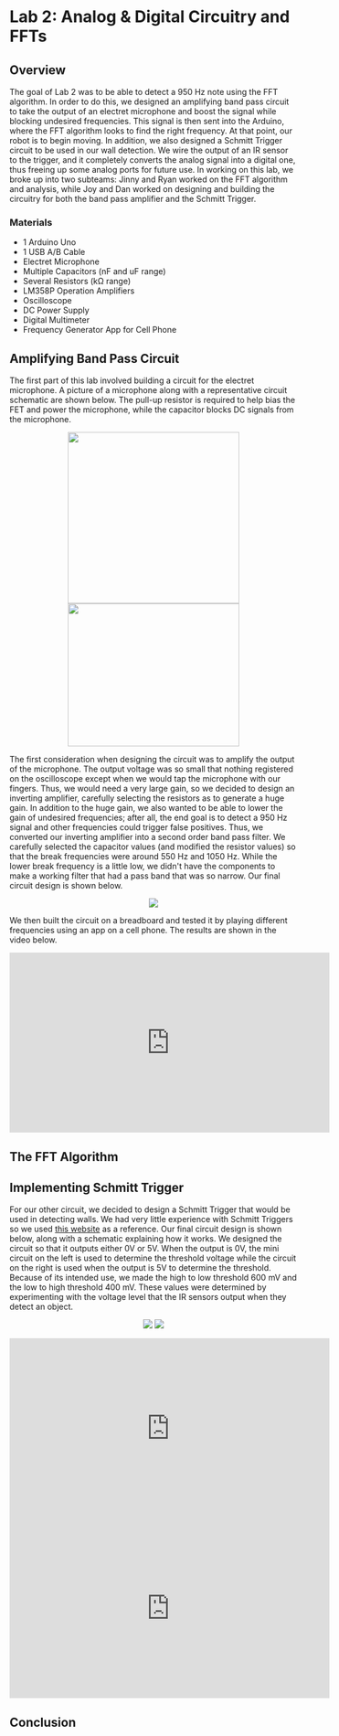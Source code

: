 # Lab 2: Analog & Digital Circuitry and FFTs

## Overview
The goal of Lab 2 was to be able to detect a 950 Hz note using the FFT algorithm.
In order to do this, we designed an amplifying band pass circuit to take the output
of an electret microphone and boost the signal while blocking undesired frequencies.
This signal is then sent into the Arduino, where the FFT algorithm looks to find the right
frequency. At that point, our robot is to begin moving. In addition, we also designed a
Schmitt Trigger circuit to be used in our wall detection. We wire the output of an IR sensor
to the trigger, and it completely converts the analog signal into a digital one, thus freeing
up some analog ports for future use. In working on this lab, we broke up into two subteams:
Jinny and Ryan worked on the FFT algorithm and analysis, while Joy and Dan worked on designing
and building the circuitry for both the band pass amplifier and the Schmitt Trigger.

### Materials
* 1 Arduino Uno
* 1 USB A/B Cable
* Electret Microphone
* Multiple Capacitors (nF and uF range)
* Several Resistors (kΩ range)
* LM358P Operation Amplifiers
* Oscilloscope
* DC Power Supply
* Digital Multimeter
* Frequency Generator App for Cell Phone

## Amplifying Band Pass Circuit

The first part of this lab involved building a circuit for the electret microphone. A picture of a microphone along with a representative circuit schematic are shown below. The pull-up resistor is required to help bias the FET and power the microphone, while the capacitor blocks DC signals from the microphone.

<p align="center">
  <img src="https://pages.github.coecis.cornell.edu/jg925/ece3400-2019-team10/labs/lab2/images/08635-03-L.jpg" height="300" width="300">
  <img src="https://pages.github.coecis.cornell.edu/jg925/ece3400-2019-team10/labs/lab2/images/220px-Electret_condenser_microphone_schematic.png" height="250" width="300">
</p>

The first consideration when designing the circuit was to amplify the output of the microphone. The output voltage
was so small that nothing registered on the oscilloscope except when we would tap the microphone with our fingers.
Thus, we would need a very large gain, so we decided to design an inverting amplifier, carefully
selecting the resistors as to generate a huge gain. In addition to the huge gain, we also wanted to be able to
lower the gain of undesired frequencies; after all, the end goal is to detect a 950 Hz signal and other frequencies
could trigger false positives. Thus, we converted our inverting amplifier into a second order band pass filter. We
carefully selected the capacitor values (and modified the resistor values) so that the break frequencies were around
550 Hz and 1050 Hz. While the lower break frequency is a little low, we didn't have the components to make a working
filter that had a pass band that was so narrow. Our final circuit design is shown below.

<p align="center">
  <img src="https://pages.github.coecis.cornell.edu/jg925/ece3400-2019-team10/labs/lab2/images/MicrophoneAmplifier.png">
</p>

We then built the circuit on a breadboard and tested it by playing different frequencies using an app on a cell phone.
The results are shown in the video below.

<p align="center">
<iframe width="560" height="315" src="https://www.youtube.com/embed/1Nl6ceJsTIU" frameborder="0" allow="accelerometer; autoplay; encrypted-media; gyroscope; picture-in-picture" allowfullscreen></iframe>
</p>

## The FFT Algorithm

## Implementing Schmitt Trigger

For our other circuit, we decided to design a Schmitt Trigger that would be used in detecting walls.
We had very little experience with Schmitt Triggers so we used <a href="https://howtomechatronics.com/how-it-works/electrical-engineering/schmitt-trigger/">this website</a> as a reference. Our final circuit design is shown below, along with a
schematic explaining how it works. We designed the circuit so that it outputs either 0V or 5V. When the output is 0V,
the mini circuit on the left is used to determine the threshold voltage while the circuit on the right is used when the output
is 5V to determine the threshold. Because of its intended use, we made the high to low threshold 600 mV and the low to high threshold
400 mV. These values were determined by experimenting with the voltage level that the IR sensors output when they detect an
object.

<p align="center">
  <img src="https://pages.github.coecis.cornell.edu/jg925/ece3400-2019-team10/labs/lab2/images/SchmittTrigger.png">
  <img src="https://pages.github.coecis.cornell.edu/jg925/ece3400-2019-team10/labs/lab2/images/SchmittExplanation.png">
</p>

<p align="center">
<iframe width="560" height="315" src="https://www.youtube.com/embed/KV99awF2qbQ" frameborder="0" allow="accelerometer; autoplay; encrypted-media; gyroscope; picture-in-picture" allowfullscreen></iframe>

<iframe width="560" height="315" src="https://www.youtube.com/embed/hOAEnnWUPrM" frameborder="0" allow="accelerometer; autoplay; encrypted-media; gyroscope; picture-in-picture" allowfullscreen></iframe>
</p>

## Conclusion
